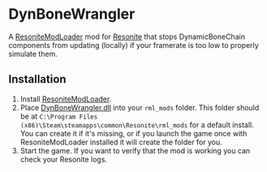 # DynBoneWrangler

A [ResoniteModLoader](https://github.com/resonite-modding-group/ResoniteModLoader) mod for [Resonite](https://resonite.com/) that stops DynamicBoneChain components from updating (locally) if your framerate is too low to properly simulate them.

## Installation
1. Install [ResoniteModLoader](https://github.com/resonite-modding-group/ResoniteModLoader).
2. Place [DynBoneWrangler.dll](https://github.com/isovel/DynBoneWrangler/releases/latest/download/DynBoneWrangler.dll) into your `rml_mods` folder. This folder should be at `C:\Program Files (x86)\Steam\steamapps\common\Resonite\rml_mods` for a default install. You can create it if it's missing, or if you launch the game once with ResoniteModLoader installed it will create the folder for you.
3. Start the game. If you want to verify that the mod is working you can check your Resonite logs.
